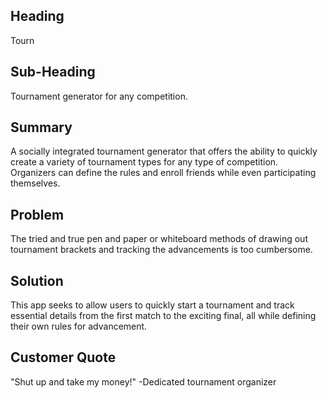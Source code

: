 ## Heading ##

Tourn

## Sub-Heading ##

  Tournament generator for any competition.

## Summary ##

  A socially integrated tournament generator that offers the ability to quickly create a variety of tournament types for any type of competition. Organizers can define the rules and enroll friends while even participating themselves.

## Problem ##

  The tried and true pen and paper or whiteboard methods of drawing out tournament brackets and tracking the advancements is too cumbersome.

## Solution ##

  This app seeks to allow users to quickly start a tournament and track essential details from the first match to the exciting final, all while defining their own rules for advancement.

## Customer Quote ##

  "Shut up and take my money!" -Dedicated tournament organizer
